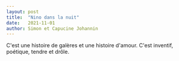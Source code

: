 ```yaml
---
layout: post
title:  "Nino dans la nuit"
date:   2021-11-01
author: Simon et Capucine Johannin
---
```

C'est une histoire de galères et une histoire d'amour. C'est inventif, poétique, tendre et drôle.
